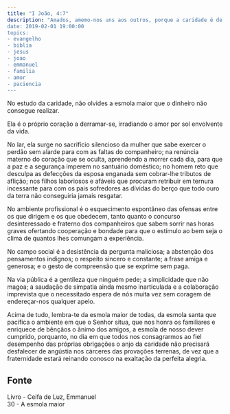 ```yaml
---
title: "I João, 4:7"
description: "Amados, amemo-nos uns aos outros, porque a caridade é de Deus”
date: 2019-02-01 19:00:00
topics: 
- evangelho
- biblia
- jesus
- joao
- emmanuel
- familia
- amor
- paciencia
---
```


No estudo da caridade, não olvides a esmola maior que o dinheiro não consegue realizar.

Ela é o próprio coração a derramar-se, irradiando o amor por sol envolvente da vida.

No lar, ela surge no sacrifício silencioso da mulher que sabe exercer o perdão
sem alarde para com as faltas do companheiro; na renúncia materno do coração que
se oculta, aprendendo a morrer cada dia, para que a paz e a segurança imperem no
santuário doméstico; no homem reto que desculpa as defecções da esposa enganada
sem cobrar-lhe tributos de aflição; nos filhos laboriosos e afáveis que procuram
retribuir em ternura incessante para com os pais sofredores as dívidas do berço
que todo ouro da terra não conseguiria jamais resgatar.

No ambiente profissional é o esquecimento espontâneo das ofensas entre os que
dirigem e os que obedecem, tanto quanto o concurso desinteressado e fraterno dos
companheiros que sabem sorrir nas horas graves ofertando cooperação e bondade
para que o estímulo ao bem seja o clima de quantos lhes comungam a experiência.

No campo social é a desistência da pergunta maliciosa; a abstenção dos
pensamentos indignos; o respeito sincero e constante; a frase amiga e generosa;
e o gesto de compreensão que se exprime sem paga.

Na via pública é a gentileza que ninguém pede; a simplicidade que não magoa; a
saudação de simpatia ainda mesmo inarticulada e a colaboração imprevista que o
necessitado espera de nós muita vez sem coragem de endereçar-nos qualquer apelo.

Acima de tudo, lembra-te da esmola maior de todas, da esmola santa que pacifica
o ambiente em que o Senhor situa, que nos honra os familiares e enriquece de
bênçãos o ânimo dos amigos, a esmola de nosso dever cumprido, porquanto, no dia
em que todos nos consagrarmos ao fiel desempenho das próprias obrigações o anjo
da caridade não precisará desfalecer de angústia nos cárceres das provações
terrenas, de vez que a fraternidade estará reinando conosco na exaltação da
perfeita alegria.


## Fonte
Livro - Ceifa de Luz, Emmanuel  
30 - A esmola maior
